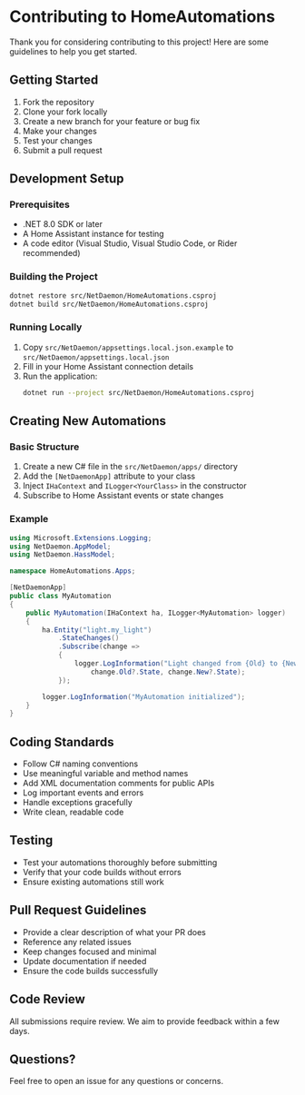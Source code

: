 # Contributing to HomeAutomations

Thank you for considering contributing to this project! Here are some guidelines to help you get started.

## Getting Started

1. Fork the repository
2. Clone your fork locally
3. Create a new branch for your feature or bug fix
4. Make your changes
5. Test your changes
6. Submit a pull request

## Development Setup

### Prerequisites
- .NET 8.0 SDK or later
- A Home Assistant instance for testing
- A code editor (Visual Studio, Visual Studio Code, or Rider recommended)

### Building the Project
```bash
dotnet restore src/NetDaemon/HomeAutomations.csproj
dotnet build src/NetDaemon/HomeAutomations.csproj
```

### Running Locally
1. Copy `src/NetDaemon/appsettings.local.json.example` to `src/NetDaemon/appsettings.local.json`
2. Fill in your Home Assistant connection details
3. Run the application:
   ```bash
   dotnet run --project src/NetDaemon/HomeAutomations.csproj
   ```

## Creating New Automations

### Basic Structure
1. Create a new C# file in the `src/NetDaemon/apps/` directory
2. Add the `[NetDaemonApp]` attribute to your class
3. Inject `IHaContext` and `ILogger<YourClass>` in the constructor
4. Subscribe to Home Assistant events or state changes

### Example
```csharp
using Microsoft.Extensions.Logging;
using NetDaemon.AppModel;
using NetDaemon.HassModel;

namespace HomeAutomations.Apps;

[NetDaemonApp]
public class MyAutomation
{
    public MyAutomation(IHaContext ha, ILogger<MyAutomation> logger)
    {
        ha.Entity("light.my_light")
            .StateChanges()
            .Subscribe(change =>
            {
                logger.LogInformation("Light changed from {Old} to {New}",
                    change.Old?.State, change.New?.State);
            });

        logger.LogInformation("MyAutomation initialized");
    }
}
```

## Coding Standards

- Follow C# naming conventions
- Use meaningful variable and method names
- Add XML documentation comments for public APIs
- Log important events and errors
- Handle exceptions gracefully
- Write clean, readable code

## Testing

- Test your automations thoroughly before submitting
- Verify that your code builds without errors
- Ensure existing automations still work

## Pull Request Guidelines

- Provide a clear description of what your PR does
- Reference any related issues
- Keep changes focused and minimal
- Update documentation if needed
- Ensure the code builds successfully

## Code Review

All submissions require review. We aim to provide feedback within a few days.

## Questions?

Feel free to open an issue for any questions or concerns.
